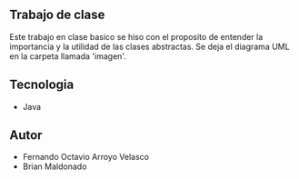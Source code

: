 ## Trabajo de clase 
Este trabajo en clase basico se hiso con el proposito de entender la importancia y la utilidad de las clases abstractas. Se deja el diagrama UML en la carpeta llamada 'imagen'. 

## Tecnologia
- Java

## Autor 
- Fernando Octavio Arroyo Velasco
- Brian Maldonado